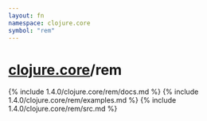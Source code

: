 ```yaml
---
layout: fn
namespace: clojure.core
symbol: "rem"
---
```


# [clojure.core](../)/rem

{% include 1.4.0/clojure.core/rem/docs.md %}
{% include 1.4.0/clojure.core/rem/examples.md %}
{% include 1.4.0/clojure.core/rem/src.md %}

